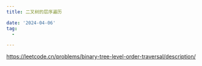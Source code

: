 ```yaml
---
title: 二叉树的层序遍历

date: '2024-04-06'
tag:
  -

---
```

<https://leetcode.cn/problems/binary-tree-level-order-traversal/description/>
